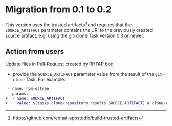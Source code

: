 # Migration from 0.1 to 0.2

This version uses the trusted artifacts[^1] and requires that the
`SOURCE_ARTIFACT` parameter contains the URI to the previously created source
artifact, e.g. using the git-clone Task version 0.3 or newer.

## Action from users

Update files in Pull-Request created by RHTAP bot:
- provide the `SOURCE_ARTIFACT` parameter value from the result of the
  `git-clone` Task.
  For example:

```diff
 - name: rpm-ostree
   params:
+  - name: SOURCE_ARTIFACT
+    value: $(tasks.clone-repository.results.SOURCE_ARTIFACT) # clone-repository is the name of the git-clone Task in the Pipeline
```
[^1]: https://github.com/redhat-appstudio/build-trusted-artifacts
